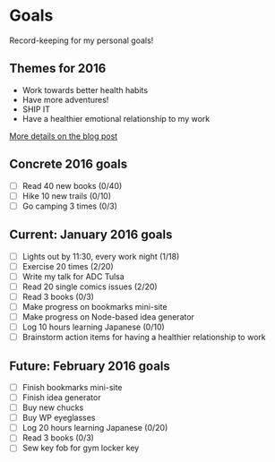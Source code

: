 # Goals
Record-keeping for my personal goals!

## Themes for 2016

* Work towards better health habits
* Have more adventures!
* SHIP IT
* Have a healthier emotional relationship to my work

[More details on the blog post](http://melanie-richards.com/blog/my-2015-in-review)

## Concrete 2016 goals

* [ ] Read 40 new books (0/40)
* [ ] Hike 10 new trails (0/10)
* [ ] Go camping 3 times (0/3)

## Current: January 2016 goals

* [ ] Lights out by 11:30, every work night (1/18)
* [ ] Exercise 20 times (2/20)
* [ ] Write my talk for ADC Tulsa
* [ ] Read 20 single comics issues (2/20)
* [ ] Read 3 books (0/3)
* [ ] Make progress on bookmarks mini-site
* [ ] Make progress on Node-based idea generator
* [ ] Log 10 hours learning Japanese (0/10)
* [ ] Brainstorm action items for having a healthier relationship to work

## Future: February 2016 goals

* [ ] Finish bookmarks mini-site
* [ ] Finish idea generator
* [ ] Buy new chucks
* [ ] Buy WP eyeglasses
* [ ] Log 20 hours learning Japanese (0/20)
* [ ] Read 3 books (0/3)
* [ ] Sew key fob for gym locker key
